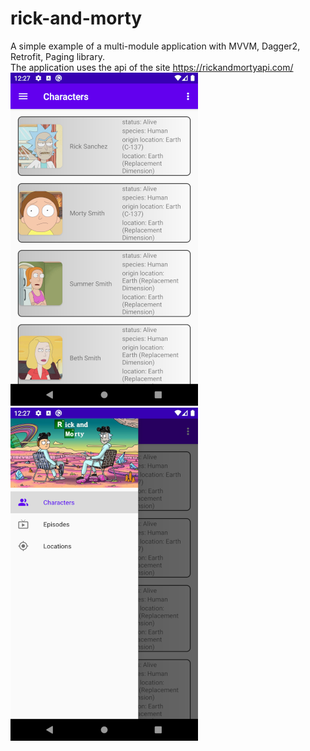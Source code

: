 # rick-and-morty

A simple example of a multi-module application with MVVM, Dagger2, Retrofit, Paging library.<br/>
The application uses the api of the site https://rickandmortyapi.com/<br/>
<img src="images/1.png"/>
<br/>
<img src="images/2.png"/>